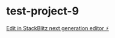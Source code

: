 # test-project-9

[Edit in StackBlitz next generation editor ⚡️](https://stackblitz.com/~/github.com/Martin-koder1/test-project-9)